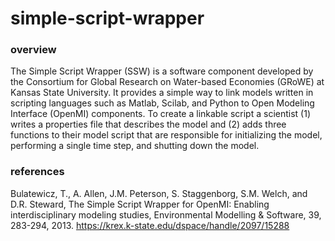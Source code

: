 simple-script-wrapper
=====================

### overview

The Simple Script Wrapper (SSW) is a software component developed by the Consortium for Global Research on Water-based Economies (GRoWE) at Kansas State University. It provides a simple way to link models written in scripting languages such as Matlab, Scilab, and Python to Open Modeling Interface (OpenMI) components. To create a linkable script a scientist (1) writes a properties file that describes the model and (2) adds three functions to their model script that are responsible for initializing the model, performing a single time step, and shutting down the model.

### references

Bulatewicz, T., A. Allen, J.M. Peterson, S. Staggenborg, S.M. Welch, and D.R. Steward, The Simple Script Wrapper for OpenMI: Enabling interdisciplinary modeling studies, Environmental Modelling & Software, 39, 283-294, 2013. https://krex.k-state.edu/dspace/handle/2097/15288
